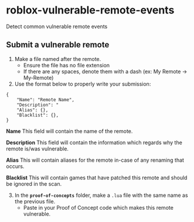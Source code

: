 # roblox-vulnerable-remote-events
Detect common vulnerable remote events

## Submit a vulnerable remote
1. Make a file named after the remote.
	- Ensure the file has no file extension
	- If there are any spaces, denote them with a dash (ex: My Remote -> My-Remote)
2. Use the format below to properly write your submission:
```
{
    "Name": "Remote Name",
    "Description": "
    "Alias": {},
    "Blacklist": {},
}
```

**Name**
This field will contain the name of the remote.

**Description**
This field will contain the information which regards why the remote is/was vulnerable.

**Alias**
This will contain aliases for the remote in-case of any renaming that occurs.

**Blacklist**
This will contain games that have patched this remote and should be ignored in the scan.

3. In the **`proof-of-concepts`** folder, make a `.lua` file with the same name as the previous file.
	- Paste in your Proof of Concept code which makes this remote vulnerable.